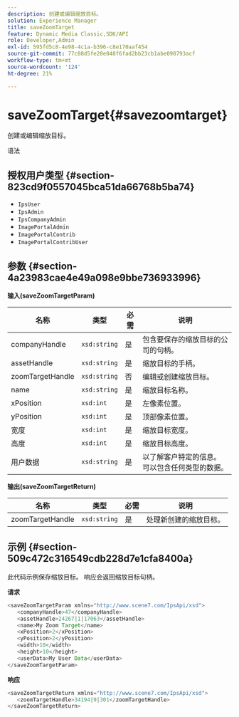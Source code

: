 ```yaml
---
description: 创建或编辑缩放目标。
solution: Experience Manager
title: saveZoomTarget
feature: Dynamic Media Classic,SDK/API
role: Developer,Admin
exl-id: 595fd5c8-4e98-4c1a-b396-c8e170aaf454
source-git-commit: 77c88d5fe20e048f6fad2bb23cb1abe090793acf
workflow-type: tm+mt
source-wordcount: '124'
ht-degree: 21%

---
```


# saveZoomTarget{#savezoomtarget}

创建或编辑缩放目标。

语法

## 授权用户类型 {#section-823cd9f0557045bca51da66768b5ba74}

* `IpsUser`
* `IpsAdmin`
* `IpsCompanyAdmin`
* `ImagePortalAdmin`
* `ImagePortalContrib`
* `ImagePortalContribUser`

## 参数 {#section-4a23983cae4e49a098e9bbe736933996}

**输入(saveZoomTargetParam)**

| 名称 | 类型 | 必需 | 说明 |
|---|---|---|---|
| companyHandle | `xsd:string` | 是 | 包含要保存的缩放目标的公司的句柄。 |
| assetHandle | `xsd:string` | 是 | 缩放目标的手柄。 |
| zoomTargetHandle | `xsd:string` | 否 | 编辑或创建缩放目标。 |
| name | `xsd:string` | 是 | 缩放目标名称。 |
| xPosition | `xsd:int` | 是 | 左像素位置。 |
| yPosition | `xsd:int` | 是 | 顶部像素位置。 |
| 宽度 | `xsd:int` | 是 | 缩放目标宽度。 |
| 高度 | `xsd:int` | 是 | 缩放目标高度。 |
| 用户数据 | `xsd:string` | 是 | 以了解客户特定的信息。 可以包含任何类型的数据。 |

**输出(saveZoomTargetReturn)**

| 名称 | 类型 | 必需 | 说明 |
|---|---|---|---|
| zoomTargetHandle | `xsd:string` | 是 | 处理新创建的缩放目标。 |

## 示例 {#section-509c472c316549cdb228d7e1cfa8400a}

此代码示例保存缩放目标。 响应会返回缩放目标句柄。

**请求**

```java
<saveZoomTargetParam xmlns="http://www.scene7.com/IpsApi/xsd">
   <companyHandle>47</companyHandle>
   <assetHandle>24267|1|17063</assetHandle>
   <name>My Zoom Target</name>
   <xPosition>2</xPosition>
   <yPosition>2</yPosition>
   <width>10</width>
   <height>10</height>
   <userData>My User Data</userData>
</saveZoomTargetParam>
```

**响应**

```java
<saveZoomTargetReturn xmlns="http://www.scene7.com/IpsApi/xsd">
   <zoomTargetHandle>34194|9|301</zoomTargetHandle>
</saveZoomTargetReturn>
```
